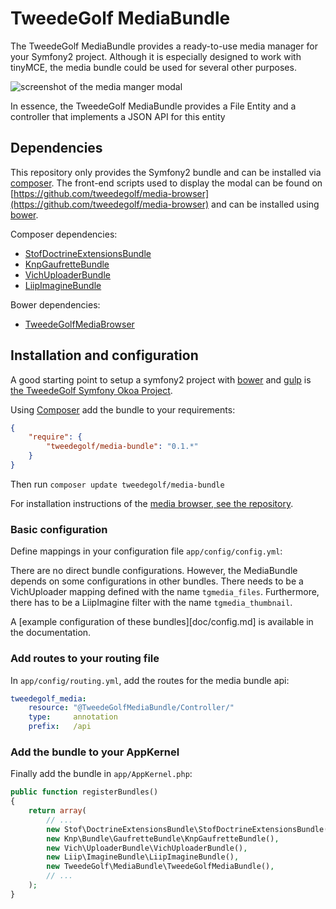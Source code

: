 # TweedeGolf MediaBundle

The TweedeGolf MediaBundle provides a ready-to-use media manager for your Symfony2 project. Although it is especially designed to work with tinyMCE, the media bundle could be used for several other purposes.

![screenshot of the media manger modal](https://raw.githubusercontent.com/tweedegolf/media-bundle/master/doc/screen.png)

In essence, the TweedeGolf MediaBundle provides a File Entity and a controller that implements a JSON API for this entity

## Dependencies

This repository only provides the Symfony2 bundle and can be installed via [composer](https://getcomposer.org/). The front-end scripts used to display the modal can be found on [https://github.com/tweedegolf/media-browser](https://github.com/tweedegolf/media-browser) and can be installed using [bower](http://bower.io).

Composer dependencies:

* [StofDoctrineExtensionsBundle](https://github.com/stof/StofDoctrineExtensionsBundle)
* [KnpGaufretteBundle](https://github.com/KnpLabs/KnpGaufretteBundle)
* [VichUploaderBundle](https://github.com/dustin10/VichUploaderBundle)
* [LiipImagineBundle](https://github.com/liip/LiipImagineBundle)

Bower dependencies:

* [TweedeGolfMediaBrowser](https://github.com/tweedegolf/media-browser)

## Installation and configuration
A good starting point to setup a symfony2 project with [bower](http://bower.io) and [gulp](http://gulpjs.com/) is [the TweedeGolf Symfony Okoa Project](https://github.com/tweedegolf/symfony-okoa).

Using [Composer](https://getcomposer.org/) add the bundle to your requirements:

```json
{
    "require": {
        "tweedegolf/media-bundle": "0.1.*"
    }
}
```

Then run `composer update tweedegolf/media-bundle`

For installation instructions of the [media browser, see the repository](https://github.com/tweedegolf/media-browser).

### Basic configuration
Define mappings in your configuration file `app/config/config.yml`:

There are no direct bundle configurations. However, the MediaBundle depends on some configurations in other bundles. There needs to be a VichUploader mapping defined with the name `tgmedia_files`. Furthermore, there has to be a LiipImagine filter with the name `tgmedia_thumbnail`.

A [example configuration of these bundles][doc/config.md] is available in the documentation.

### Add routes to your routing file
In `app/config/routing.yml`, add the routes for the media bundle api:

```yaml
tweedegolf_media:
    resource: "@TweedeGolfMediaBundle/Controller/"
    type:     annotation
    prefix:   /api
```

### Add the bundle to your AppKernel
Finally add the bundle in `app/AppKernel.php`:

```php
public function registerBundles()
{
    return array(
        // ...
        new Stof\DoctrineExtensionsBundle\StofDoctrineExtensionsBundle(),
        new Knp\Bundle\GaufretteBundle\KnpGaufretteBundle(),
        new Vich\UploaderBundle\VichUploaderBundle(),
        new Liip\ImagineBundle\LiipImagineBundle(),
        new TweedeGolf\MediaBundle\TweedeGolfMediaBundle(),
        // ...
    );
}
```
